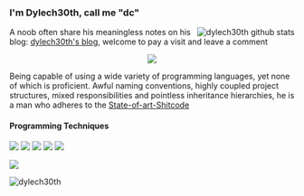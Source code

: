 ### I'm Dylech30th, call me "dc"
<img align="right" src="https://github-readme-stats.vercel.app/api?username=dylech30th&show_icons=true&theme=dracula" alt="dylech30th github stats">
 
A noob often share his meaningless notes on his blog: [dylech30th's blog](https://sora.ink), welcome to pay a visit and leave a comment

<p align="center">
    <img src="https://img.shields.io/static/v1?label=State-of-the-art&message=Shitcode&color=7B5804">
</p>

Being capable of using a wide variety of programming languages, yet none of which is proficient. Awful naming conventions, highly coupled project structures, mixed responsibilities and pointless inheritance hierarchies, he is a man who adheres to the [State-of-art-Shitcode](https://github.com/trekhleb/state-of-the-art-shitcode)
#### Programming Techniques
 <div align="left">
  <p align="left">
    <img src="https://img.shields.io/badge/-Java-red?logo=java&style=flat-square">
    <img src="https://img.shields.io/badge/-C%23-blueviolet?logo=c%20sharp&style=flat-square">
    <img src="https://img.shields.io/badge/-Kotlin-DB4D6D?logo=kotlin&style=flat-square">
    <img src="https://img.shields.io/badge/-C++-F9BF45?logo=c%2B%2B&style=flat-square">
    <img src="https://img.shields.io/badge/-C-gray?logo=c&style=flat-square">
  </p>
  <p align="left">
    <img src="https://github-readme-stats.vercel.app/api/top-langs/?username=dylech30th&layout=compact&theme=dracula">
  </p>
 </div>


<img right="right" src="https://count.getloli.com/get/@dylech30th?theme=rule34" alt="dylech30th"></p>
<!--
**dylech30th/dylech30th** is a ✨ _special_ ✨ repository because its `README.md` (this file) appears on your GitHub profile.

Here are some ideas to get you started:

- 🔭 I’m currently working on ...
- 🌱 I’m currently learning ...
- 👯 I’m looking to collaborate on ...
- 🤔 I’m looking for help with ...
- 💬 Ask me about ...
- 📫 How to reach me: ...
- 😄 Pronouns: ...
- ⚡ Fun fact: ...
-->

